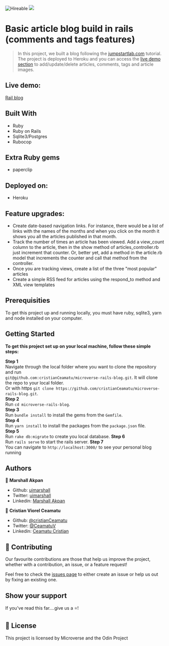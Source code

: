 ![Hireable](https://img.shields.io/badge/Hireable-yes-success) ![](https://img.shields.io/badge/-Microverse%20projects-blueviolet)

# Basic article blog build in rails (comments and tags features)

> In this project, we built a blog following the [jumpstartlab.com](http://tutorials.jumpstartlab.com/projects/blogger.html) tutorial.<br>
> The project is deployed to Heroku and you can access the [live demo section](#live-demo) to add/update/delete articles, comments, tags and article images.

## Live demo:
[Rail blog](https://microverse-rubyrails-blog.herokuapp.com/)

## Built With
* Ruby
* Ruby on Rails
* Sqlite3/Postgres
* Rubocop

## Extra Ruby gems
* paperclip

## Deployed on:
* Heroku

## Feature upgrades:
- Create date-based navigation links. For instance, there would be a list of links with the names of the months and when you click on the month it shows you all the articles published in that month.
- Track the number of times an article has been viewed. Add a view_count column to the article, then in the show method of articles_controller.rb just increment that counter. Or, better yet, add a method in the article.rb model that increments the counter and call that method from the controller.
- Once you are tracking views, create a list of the three "most popular" articles
- Create a simple RSS feed for articles using the respond_to method and XML view templates

## Prerequisities

To get this project up and running locally, you must have ruby, sqlite3, yarn and node installed on your computer.

## Getting Started

**To get this project set up on your local machine, follow these simple steps:**

**Step 1**<br>
Navigate through the local folder where you want to clone the repository and run<br>
`git@github.com:cristianCeamatu/microverse-rails-blog.git`. It will clone the repo to your local folder.<br>
Or with https `git clone https://github.com/cristianCeamatu/microverse-rails-blog.git`.<br>
**Step 2**<br>
Run `cd microverse-rails-blog`.<br>
**Step 3**<br>
Run `bundle install` to install the gems from the `Gemfile`.<br>
**Step 4**<br>
Run `yarn install` to install the packages from the `package.json` file.<br>
**Step 5**<br>
Run `rake db:migrate` to create you local database.
**Step 6**<br>
Run `rails serve` to start the rails server.
**Step 7**<br>
You can navigate to `http://localhost:3000/` to see your personal blog running<br>

## Authors

👤 **Marshall Akpan**

- Github: [uimarshall](https://github.com/uimarshall)
- Twitter: [uimarshall](https://twitter.com/uimarshall)
- Linkedin: [Marshall Akpan](https://www.linkedin.com/in/marshall-akpan-19745526/)

👤 **Cristian Viorel Ceamatu**

- Github: [@cristianCeamatu](https://github.com/cristianCeamatu)
- Twitter: [@CeamatuV](https://twitter.com/CeamatuV)
- Linkedin: [Ceamatu Cristian](https://www.linkedin.com/in/ceamatu-cristian/)

## 🤝 Contributing

Our favourite contributions are those that help us improve the project, whether with a contribution, an issue, or a feature request!

Feel free to check the [issues page](https://github.com/cristianCeamatu/microverse-rails-blog/issues) to either create an issue or help us out by fixing an existing one.

## Show your support

If you've read this far....give us a ⭐️!

## 📝 License

This project is licensed by Microverse and the Odin Project